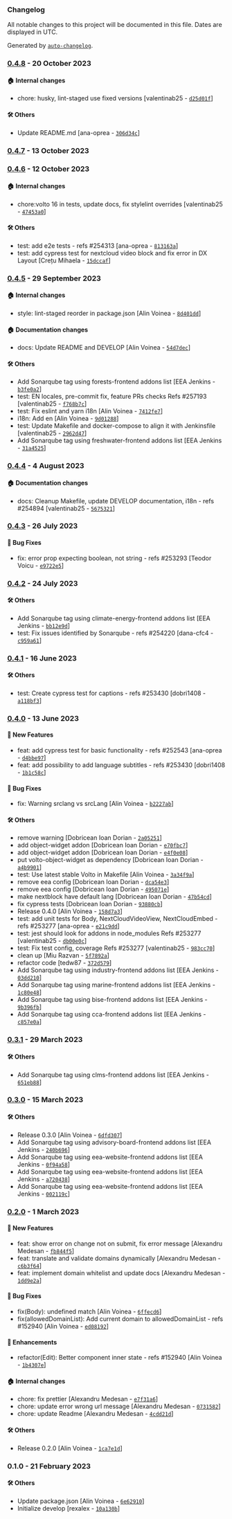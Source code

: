 ### Changelog

All notable changes to this project will be documented in this file. Dates are displayed in UTC.

Generated by [`auto-changelog`](https://github.com/CookPete/auto-changelog).

### [0.4.8](https://github.com/eea/volto-nextcloud-video-block/compare/0.4.7...0.4.8) - 20 October 2023

#### :house: Internal changes

- chore: husky, lint-staged use fixed versions [valentinab25 - [`d25d01f`](https://github.com/eea/volto-nextcloud-video-block/commit/d25d01ff07e8619cb3cd37124a8a31ad87c23d48)]

#### :hammer_and_wrench: Others

- Update README.md [ana-oprea - [`306d34c`](https://github.com/eea/volto-nextcloud-video-block/commit/306d34cbb0c6073a9d310b2aed0535fd7bcb65ed)]
### [0.4.7](https://github.com/eea/volto-nextcloud-video-block/compare/0.4.6...0.4.7) - 13 October 2023

### [0.4.6](https://github.com/eea/volto-nextcloud-video-block/compare/0.4.5...0.4.6) - 12 October 2023

#### :house: Internal changes

- chore:volto 16 in tests, update docs, fix stylelint overrides [valentinab25 - [`47453a0`](https://github.com/eea/volto-nextcloud-video-block/commit/47453a016eac882b84e4807ce16ca7048b2d4d19)]

#### :hammer_and_wrench: Others

- test: add e2e tests - refs #254313 [ana-oprea - [`813163a`](https://github.com/eea/volto-nextcloud-video-block/commit/813163a7d5b1f4fb865cc3364c9ffb4ab7236ca1)]
- test: add cypress test for nextcloud video block and fix error in DX Layout [Crețu Mihaela - [`15dccaf`](https://github.com/eea/volto-nextcloud-video-block/commit/15dccafce3c4ebefff2d75d592ad30b2c14c5f90)]
### [0.4.5](https://github.com/eea/volto-nextcloud-video-block/compare/0.4.4...0.4.5) - 29 September 2023

#### :house: Internal changes

- style: lint-staged reorder in package.json [Alin Voinea - [`8d401dd`](https://github.com/eea/volto-nextcloud-video-block/commit/8d401ddf8061d3fe971a16f9b2643f532f28e685)]

#### :house: Documentation changes

- docs: Update README and DEVELOP [Alin Voinea - [`54d7dec`](https://github.com/eea/volto-nextcloud-video-block/commit/54d7dec9d5aecfc38e8e0a3c059836b3bc1f776a)]

#### :hammer_and_wrench: Others

- Add Sonarqube tag using forests-frontend addons list [EEA Jenkins - [`b3fe0a2`](https://github.com/eea/volto-nextcloud-video-block/commit/b3fe0a2cf89d9fd8e2f65c1b4206a1f9a5b8bb74)]
- test: EN locales, pre-commit fix, feature PRs checks Refs #257193 [valentinab25 - [`f768b7c`](https://github.com/eea/volto-nextcloud-video-block/commit/f768b7ccda394e8f260c95f3f1a71819ea4bba88)]
- test: Fix eslint and yarn i18n [Alin Voinea - [`7412fe7`](https://github.com/eea/volto-nextcloud-video-block/commit/7412fe7de8a8697f2bfd9dd1b0bf7ef8c949c88b)]
- i18n: Add en [Alin Voinea - [`9d01288`](https://github.com/eea/volto-nextcloud-video-block/commit/9d0128842887d397d8115fa075d27d8e66b4cbf5)]
- test: Update Makefile and docker-compose to align it with Jenkinsfile [valentinab25 - [`2962d47`](https://github.com/eea/volto-nextcloud-video-block/commit/2962d476c1e82f59dd2698161ea953305a750538)]
- Add Sonarqube tag using freshwater-frontend addons list [EEA Jenkins - [`31a4525`](https://github.com/eea/volto-nextcloud-video-block/commit/31a4525b41d98112ef036034f35990d58c86d367)]
### [0.4.4](https://github.com/eea/volto-nextcloud-video-block/compare/0.4.3...0.4.4) - 4 August 2023

#### :house: Documentation changes

- docs: Cleanup Makefile, update DEVELOP documentation, i18n - refs #254894 [valentinab25 - [`5675321`](https://github.com/eea/volto-nextcloud-video-block/commit/56753214ff5ef5466bf12c29bf8b6b1467d0469e)]

### [0.4.3](https://github.com/eea/volto-nextcloud-video-block/compare/0.4.2...0.4.3) - 26 July 2023

#### :bug: Bug Fixes

- fix: error prop expecting boolean, not string - refs #253293 [Teodor Voicu - [`e9722e5`](https://github.com/eea/volto-nextcloud-video-block/commit/e9722e5585273921e52e5012d89004984a4b075f)]

### [0.4.2](https://github.com/eea/volto-nextcloud-video-block/compare/0.4.1...0.4.2) - 24 July 2023

#### :hammer_and_wrench: Others

- Add Sonarqube tag using climate-energy-frontend addons list [EEA Jenkins - [`bb12e9d`](https://github.com/eea/volto-nextcloud-video-block/commit/bb12e9d24878cd347e35590a609ed7fc4140d195)]
- test: Fix issues identified by Sonarqube - refs #254220 [dana-cfc4 - [`c959a61`](https://github.com/eea/volto-nextcloud-video-block/commit/c959a61fe15781ee0a500c688ade813495107039)]
### [0.4.1](https://github.com/eea/volto-nextcloud-video-block/compare/0.4.0...0.4.1) - 16 June 2023

#### :hammer_and_wrench: Others

- test: Create cypress test for captions - refs #253430 [dobri1408 - [`a118bf3`](https://github.com/eea/volto-nextcloud-video-block/commit/a118bf34183387a2eae93894d679ca4b10765de2)]
### [0.4.0](https://github.com/eea/volto-nextcloud-video-block/compare/0.3.1...0.4.0) - 13 June 2023

#### :rocket: New Features

- feat: add cypress test for basic functionality - refs #252543 [ana-oprea - [`d4bbe97`](https://github.com/eea/volto-nextcloud-video-block/commit/d4bbe97886a02087968ff6cadb5479913fe2c37e)]
- feat: add possibility to add language subtitles - refs #253430 [dobri1408 - [`1b1c58c`](https://github.com/eea/volto-nextcloud-video-block/commit/1b1c58c3cfb75277ccf857e3e6f7f7e0ceba4f9a)]

#### :bug: Bug Fixes

- fix: Warning srclang vs srcLang [Alin Voinea - [`b2227ab`](https://github.com/eea/volto-nextcloud-video-block/commit/b2227abe62885cf57520d6bdb280287792102c68)]

#### :hammer_and_wrench: Others

- remove warning [Dobricean Ioan Dorian - [`2a05251`](https://github.com/eea/volto-nextcloud-video-block/commit/2a0525190f112dd7cdcb3b882347e2e630c525bd)]
- add object-widget addon [Dobricean Ioan Dorian - [`e70fbc7`](https://github.com/eea/volto-nextcloud-video-block/commit/e70fbc7f2316c1c82b4945e59d05663dcba6da5e)]
- add object-widget addon [Dobricean Ioan Dorian - [`e4f0e08`](https://github.com/eea/volto-nextcloud-video-block/commit/e4f0e08841b114cc769e9eb69a38cb172088a614)]
- put volto-object-widget as dependency [Dobricean Ioan Dorian - [`a4b9901`](https://github.com/eea/volto-nextcloud-video-block/commit/a4b99011474ac6ebba7fc0c7c158bb33a50a498e)]
- test: Use latest stable Volto in Makefile [Alin Voinea - [`3a34f9a`](https://github.com/eea/volto-nextcloud-video-block/commit/3a34f9a80dce0dc7fdff144abc81419ebcb55406)]
- remove eea config [Dobricean Ioan Dorian - [`dca54e3`](https://github.com/eea/volto-nextcloud-video-block/commit/dca54e38e4bdf8bfe99e22ec64cd83e1b1c4bd2b)]
- remove eea config [Dobricean Ioan Dorian - [`495071e`](https://github.com/eea/volto-nextcloud-video-block/commit/495071e61196a551ce7deab189473b097a6f7c21)]
- make nextblock have default lang [Dobricean Ioan Dorian - [`47b54cd`](https://github.com/eea/volto-nextcloud-video-block/commit/47b54cd8e2042c5ae58f9d43c6fe4961d7d92048)]
- fix cypress tests [Dobricean Ioan Dorian - [`93880cb`](https://github.com/eea/volto-nextcloud-video-block/commit/93880cb6030cf1a50b0754cc1351ebb53f9e421c)]
- Release 0.4.0 [Alin Voinea - [`158d7a3`](https://github.com/eea/volto-nextcloud-video-block/commit/158d7a33bb5bce60c48af36e5810b01fd29992bd)]
- test: add unit tests for Body, NextCloudVideoView, NextCloudEmbed - refs #253277 [ana-oprea - [`e21c9dd`](https://github.com/eea/volto-nextcloud-video-block/commit/e21c9dded8b8a30062dabdaf92fd44395cb5eb61)]
- test: jest should look for addons in node_modules Refs #253277 [valentinab25 - [`db00e0c`](https://github.com/eea/volto-nextcloud-video-block/commit/db00e0c80f4c8df87fb51958b5fd39836f705c05)]
- test: Fix test config, coverage Refs #253277 [valentinab25 - [`983cc70`](https://github.com/eea/volto-nextcloud-video-block/commit/983cc701d747b05300c838f69c79242fda3349af)]
- clean up [Miu Razvan - [`5f7892a`](https://github.com/eea/volto-nextcloud-video-block/commit/5f7892aef352facb7f3552c6bf9f5219b1426c8f)]
- refactor code [tedw87 - [`372d579`](https://github.com/eea/volto-nextcloud-video-block/commit/372d57993276386befa998a237cef5910d30a32f)]
- Add Sonarqube tag using industry-frontend addons list [EEA Jenkins - [`03dd210`](https://github.com/eea/volto-nextcloud-video-block/commit/03dd210b6e7f2d997bd8f80e76294797953f71e5)]
- Add Sonarqube tag using marine-frontend addons list [EEA Jenkins - [`1c80e48`](https://github.com/eea/volto-nextcloud-video-block/commit/1c80e48e0605cc33ce3c4f047031bb59777c3522)]
- Add Sonarqube tag using bise-frontend addons list [EEA Jenkins - [`9b396fb`](https://github.com/eea/volto-nextcloud-video-block/commit/9b396fbd8a57052a0406c442c0a460c940bae40d)]
- Add Sonarqube tag using cca-frontend addons list [EEA Jenkins - [`c857e0a`](https://github.com/eea/volto-nextcloud-video-block/commit/c857e0a19ddd101ed1953582591b7cd53b269111)]
### [0.3.1](https://github.com/eea/volto-nextcloud-video-block/compare/0.3.0...0.3.1) - 29 March 2023

#### :hammer_and_wrench: Others

- Add Sonarqube tag using clms-frontend addons list [EEA Jenkins - [`651eb88`](https://github.com/eea/volto-nextcloud-video-block/commit/651eb88fb27cf0e51c0b75aa5ab082b3fbda0f90)]
### [0.3.0](https://github.com/eea/volto-nextcloud-video-block/compare/0.2.0...0.3.0) - 15 March 2023

#### :hammer_and_wrench: Others

- Release 0.3.0 [Alin Voinea - [`6dfd307`](https://github.com/eea/volto-nextcloud-video-block/commit/6dfd307b49edcc6ac9aa32fe8d89527c75a0e31c)]
- Add Sonarqube tag using advisory-board-frontend addons list [EEA Jenkins - [`240b696`](https://github.com/eea/volto-nextcloud-video-block/commit/240b696ce279dcfd68b44cb6918776b3fa97147a)]
- Add Sonarqube tag using eea-website-frontend addons list [EEA Jenkins - [`0f94a58`](https://github.com/eea/volto-nextcloud-video-block/commit/0f94a58ea918675b2a775eebd8a4fa1b4fcdbb62)]
- Add Sonarqube tag using eea-website-frontend addons list [EEA Jenkins - [`a720438`](https://github.com/eea/volto-nextcloud-video-block/commit/a7204382b8a891d172a3086142319af3771acd49)]
- Add Sonarqube tag using eea-website-frontend addons list [EEA Jenkins - [`002119c`](https://github.com/eea/volto-nextcloud-video-block/commit/002119cf10ce0a56cec89187659a976571a5936e)]
### [0.2.0](https://github.com/eea/volto-nextcloud-video-block/compare/0.1.0...0.2.0) - 1 March 2023

#### :rocket: New Features

- feat: show error on change not on submit, fix error message [Alexandru Medesan - [`fb844f5`](https://github.com/eea/volto-nextcloud-video-block/commit/fb844f5993a18be473ce5cc7de17e60862c1ed12)]
- feat: translate and validate domains dynamically [Alexandru Medesan - [`c6b3f64`](https://github.com/eea/volto-nextcloud-video-block/commit/c6b3f64e718d7c562ee0c84e823c35e89910a5d5)]
- feat: implement domain whitelist and update docs [Alexandru Medesan - [`1dd9e2a`](https://github.com/eea/volto-nextcloud-video-block/commit/1dd9e2ac2f12cd05342867841a38017462b3e18f)]

#### :bug: Bug Fixes

- fix(Body): undefined match [Alin Voinea - [`6ffecd6`](https://github.com/eea/volto-nextcloud-video-block/commit/6ffecd69df0ab86c5461dfe129d722a3e6c5ef40)]
- fix(allowedDomainList): Add current domain to allowedDomainList - refs #152940 [Alin Voinea - [`ed08192`](https://github.com/eea/volto-nextcloud-video-block/commit/ed08192cb7d8c28b0c243978d225f9860a163418)]

#### :nail_care: Enhancements

- refactor(Edit): Better component inner state - refs #152940 [Alin Voinea - [`1b4307e`](https://github.com/eea/volto-nextcloud-video-block/commit/1b4307efbdc58c2aa2b65fcb3775927938c1eb9f)]

#### :house: Internal changes

- chore: fix prettier [Alexandru Medesan - [`e7f31a6`](https://github.com/eea/volto-nextcloud-video-block/commit/e7f31a6c18d2836ef7569884e8a2f75f7bed2992)]
- chore: update error wrong url message [Alexandru Medesan - [`0731582`](https://github.com/eea/volto-nextcloud-video-block/commit/0731582beedfb94527363540f2c62a22d03f9825)]
- chore: update Readme [Alexandru Medesan - [`4cdd21d`](https://github.com/eea/volto-nextcloud-video-block/commit/4cdd21d37533b0a0506bd28992e49d4b5e19fc6a)]

#### :hammer_and_wrench: Others

- Release 0.2.0 [Alin Voinea - [`1ca7e1d`](https://github.com/eea/volto-nextcloud-video-block/commit/1ca7e1de4e60a0ca3ecb37b648c9df64b4e9857d)]
### 0.1.0 - 21 February 2023

#### :hammer_and_wrench: Others

- Update package.json [Alin Voinea - [`6e62910`](https://github.com/eea/volto-nextcloud-video-block/commit/6e62910b224c3586e6676c1d3c0849ec08dd8cdb)]
- Initialize develop [rexalex - [`10a130b`](https://github.com/eea/volto-nextcloud-video-block/commit/10a130bb7c9605edde1c784ae64a1955b0101fce)]
